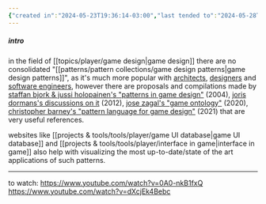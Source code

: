 ```yaml
---
{"created in":"2024-05-23T19:36:14-03:00","last tended to":"2024-05-28T18:06:50-03:00","aliases":["fundamental elements of games"],"tags":["gamedesign","patterns","🌱","player"],"dg-publish":true,"permalink":"/patterns/pattern-collections/game-design-patterns/","dgPassFrontmatter":true,"created":"2024-05-23T19:36:14.003-03:00","updated":"2024-08-20T12:16:35.937-03:00"}
---
```


##### intro

in the field of [[topics/player/game design\|game design]] there are no consolidated "[[patterns/pattern collections/game design patterns\|game design patterns]]", as it's much more popular with [architects](https://patternlanguage.cc/), [designers](https://maggieappleton.com/patterns) and [software engineers](https://gordonbrander.com/pattern/), however there are proposals and compilations made by [staffan bjork & jussi holopainen's "patterns in game design"](http://virt10.itu.chalmers.se/index.php/Main_Page) (2004), [joris dormans's discussions on it](https://pure.hva.nl/ws/portalfiles/portal/141730/556198_Dissertatie_Dormans.pdf) (2012), [jose zagal's "game ontology"](https://www.gameontology.com/index.php/Main_Page) (2020), [christopher barney's "pattern language for game design"](https://patternlanguageforgamedesign.com/PatternLibraryApp/PatternLibrary/) (2021) that are very useful references.

websites like [[projects & tools/tools/player/game UI database\|game UI database]] and [[projects & tools/tools/player/interface in game\|interface in game]] also help with visualizing the most up-to-date/state of the art applications of such patterns.

---
to watch:
https://www.youtube.com/watch?v=0A0-nkB1fxQ
https://www.youtube.com/watch?v=dXcjEk4Bebc
